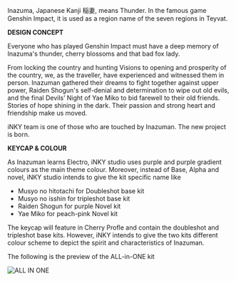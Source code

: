 
Inazuma, Japanese Kanji 稲妻, means Thunder. In the famous game Genshin Impact, it is used as a region name of the seven regions in Teyvat.

**DESIGN CONCEPT**

Everyone who has played Genshin Impact must have a deep memory of Inazuma's thunder, cherry blossoms and that bad fox lady.

From locking the country and hunting Visions to opening and prosperity of the country, we, as the traveller,  have experienced and witnessed them in person. Inazuman gathered their dreams to fight together against upper power, Raiden Shogun's self-denial and determination to wipe out old evils, and the final Devils’ Night of Yae Miko to bid farewell to their old friends. Stories of hope shining in the dark. Their passion and strong heart and friendship make us moved.

iNKY team is one of those who are touched by Inazuman. The new project is born.

**KEYCAP & COLOUR**

As Inazuman learns Electro, iNKY studio uses purple and purple gradient colours as the main theme colour. Moreover, instead of Base, Alpha and novel, iNKY studio intends to give the kit specific name like

- Musyo no hitotachi for Doubleshot base kit
- Musyo no isshin for tripleshot base kit
- Raiden Shogun for purple Novel kit
- Yae Miko for peach-pink Novel kit

The keycap will feature in Cherry Profle and contain the doubleshot and tripleshot base kits.  However, iNKY intends to give the two kits different colour scheme to depict the spirit and characteristics of Inazuman. 

The following is the preview of the ALL-in-ONE kit

![ALL IN ONE](https://cdn.shopify.com/s/files/1/2711/4238/products/GI-INAZUMAICKit.jpg?v=1656209705)

